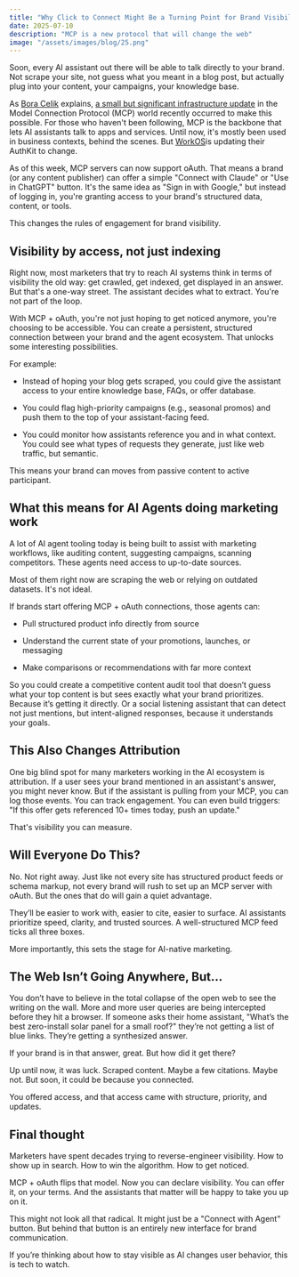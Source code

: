 ```yaml
---
title: "Why Click to Connect Might Be a Turning Point for Brand Visibility"
date: 2025-07-10
description: "MCP is a new protocol that will change the web"
image: "/assets/images/blog/25.png"
---
```

Soon, every AI assistant out there will be able to talk directly to your brand. Not scrape your site, not guess what you meant in a blog post, but actually plug into your content, your campaigns, your knowledge base.

As <a href="https://www.linkedin.com/in/xbora/">Bora Celik</a> explains, <a href="https://www.linkedin.com/feed/update/urn:li:activity:7349046745659539457">a small but significant infrastructure update</a> in the Model Connection Protocol (MCP) world recently occurred to make this possible. For those who haven't been following, MCP is the backbone that lets AI assistants talk to apps and services. Until now, it's mostly been used in business contexts, behind the scenes. But <a href="https://www.linkedin.com/company/workos-inc/">WorkOS</a>is updating their AuthKit to change.

As of this week, MCP servers can now support oAuth. That means a brand (or any content publisher) can offer a simple "Connect with Claude" or "Use in ChatGPT" button. It's the same idea as "Sign in with Google," but instead of logging in, you're granting access to your brand's structured data, content, or tools.

This changes the rules of engagement for brand visibility.

## Visibility by access, not just indexing

Right now, most marketers that try to reach AI systems think in terms of visibility the old way: get crawled, get indexed, get displayed in an answer. But that's a one-way street. The assistant decides what to extract. You're not part of the loop.

With MCP + oAuth, you're not just hoping to get noticed anymore, you're choosing to be accessible. You can create a persistent, structured connection between your brand and the agent ecosystem. That unlocks some interesting possibilities.

For example:

- Instead of hoping your blog gets scraped, you could give the assistant access to your entire knowledge base, FAQs, or offer database.

- You could flag high-priority campaigns (e.g., seasonal promos) and push them to the top of your assistant-facing feed.

- You could monitor how assistants reference you and in what context. You could see what types of requests they generate, just like web traffic, but semantic.

This means your brand can moves from passive content to active participant.

## What this means for AI Agents doing marketing work

A lot of AI agent tooling today is being built to assist with marketing workflows, like auditing content, suggesting campaigns, scanning competitors. These agents need access to  up-to-date sources.

Most of them right now are scraping the web or relying on outdated datasets. It's not ideal.

If brands start offering MCP + oAuth connections, those agents can:

- Pull structured product info directly from source

- Understand the current state of your promotions, launches, or messaging

- Make comparisons or recommendations with far more context

So you could create a competitive content audit tool that doesn’t guess what your top content is but sees exactly what your brand prioritizes. Because it’s getting it directly. Or a social listening assistant that can detect not just mentions, but intent-aligned responses, because it understands your goals.

## This Also Changes Attribution

One big blind spot for many marketers working in the AI ecosystem is attribution. If a user sees your brand mentioned in an assistant's answer, you might never know. But if the assistant is pulling from your MCP, you can log those events. You can track engagement. You can even build triggers: "If this offer gets referenced 10+ times today, push an update."

That's visibility you can measure.

## Will Everyone Do This?

No. Not right away. Just like not every site has structured product feeds or schema markup, not every brand will rush to set up an MCP server with oAuth. But the ones that do will gain a quiet advantage.

They’ll be easier to work with, easier to cite, easier to surface. AI assistants prioritize speed, clarity, and trusted sources. A well-structured MCP feed ticks all three boxes.

More importantly, this sets the stage for AI-native marketing.

## The Web Isn’t Going Anywhere, But...

You don’t have to believe in the total collapse of the open web to see the writing on the wall. More and more user queries are being intercepted before they hit a browser. If someone asks their home assistant, "What’s the best zero-install solar panel for a small roof?" they’re not getting a list of blue links. They’re getting a synthesized answer.

If your brand is in that answer, great. But how did it get there?

Up until now, it was luck. Scraped content. Maybe a few citations. Maybe not. But soon, it could be because you connected.

You offered access, and that access came with structure, priority, and updates.

## Final thought

Marketers have spent decades trying to reverse-engineer visibility. How to show up in search. How to win the algorithm. How to get noticed.

MCP + oAuth flips that model. Now you can declare visibility. You can offer it, on your terms. And the assistants that matter will be happy to take you up on it.

This might not look all that radical. It might just be a "Connect with Agent" button. But behind that button is an entirely new interface for brand communication.

If you’re thinking about how to stay visible as AI changes user behavior, this is tech to watch.

